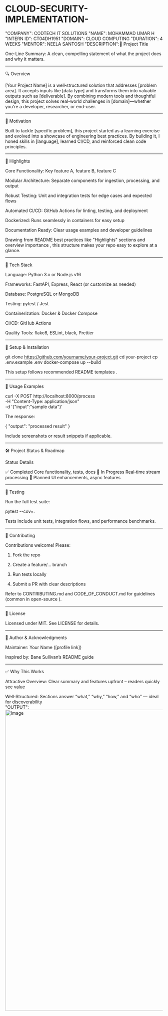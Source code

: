# CLOUD-SECURITY-IMPLEMENTATION-
"COMPANY": CODTECH IT SOLUTIONS 
"NAME": MOHAMMAD UMAR H
"INTERN ID": CT04DH1951
"DOMAIN": CLOUD COMPUTING 
"DURATION": 4 WEEKS
"MENTOR": NEELA SANTOSH
"DESCRIPTION":📘 Project Title

One‑Line Summary:
A clean, compelling statement of what the project does and why it matters.


---

🔍 Overview

[Your Project Name] is a well‑structured solution that addresses [problem area]. It accepts inputs like [data type] and transforms them into valuable outputs such as [deliverable]. By combining modern tools and thoughtful design, this project solves real-world challenges in [domain]—whether you're a developer, researcher, or end-user.


---

🎯 Motivation

Built to tackle [specific problem], this project started as a learning exercise and evolved into a showcase of engineering best practices. By building it, I honed skills in [language], learned CI/CD, and reinforced clean code principles.


---

🌟 Highlights

Core Functionality: Key feature A, feature B, feature C

Modular Architecture: Separate components for ingestion, processing, and output

Robust Testing: Unit and integration tests for edge cases and expected flows

Automated CI/CD: GitHub Actions for linting, testing, and deployment

Dockerized: Runs seamlessly in containers for easy setup

Documentation Ready: Clear usage examples and developer guidelines


Drawing from README best practices like "Highlights" sections and overview importance  , this structure makes your repo easy to explore at a glance.


---

🧱 Tech Stack

Language: Python 3.x or Node.js v16

Frameworks: FastAPI, Express, React (or customize as needed)

Database: PostgreSQL or MongoDB

Testing: pytest / Jest

Containerization: Docker & Docker Compose

CI/CD: GitHub Actions

Quality Tools: flake8, ESLint, black, Prettier



---

🚀 Setup & Installation

git clone https://github.com/yourname/your-project.git
cd your-project
cp .env.example .env
docker-compose up --build

This setup follows recommended README templates  .


---

🧩 Usage Examples

curl -X POST http://localhost:8000/process \
  -H "Content-Type: application/json" \
  -d '{"input":"sample data"}'

The response:

{
  "output": "processed result"
}

Include screenshots or result snippets if applicable.


---

🛠️ Project Status & Roadmap

Status	Details

✅ Completed	Core functionality, tests, docs
🚧 In Progress	Real‑time stream processing
📅 Planned	UI enhancements, async features



---

🧪 Testing

Run the full test suite:

pytest --cov=.

Tests include unit tests, integration flows, and performance benchmarks.


---

🤝 Contributing

Contributions welcome! Please:

1. Fork the repo


2. Create a feature/… branch


3. Run tests locally


4. Submit a PR with clear descriptions



Refer to CONTRIBUTING.md and CODE_OF_CONDUCT.md for guidelines (common in open-source  ).


---

📄 License

Licensed under MIT. See LICENSE for details.


---

👤 Author & Acknowledgments

Maintainer: Your Name ([profile link])

Inspired by: Bane Sullivan’s README guide  



---

✅ Why This Works

Attractive Overview: Clear summary and features upfront – readers quickly see value  

Well‑Structured: Sections answer “what,” “why,” “how,” and “who” — ideal for discoverability  
"OUTPUT": <img width="1084" height="961" alt="Image" src="https://github.com/user-attachments/assets/c45b1c27-2d30-49bb-bf24-5224daa5a4b2" />

